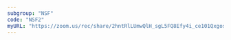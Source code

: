```yaml
---
subgroup: "NSF"
code: "NSF2"
myURL: "https://zoom.us/rec/share/2hntRlLUmwQlH_sgL5FQ8Efy4i_ce101Qxgosrx9BT2NcnmCLWedLxmFUhNSD8-Q.4t62KwgH9A1iSF5_?startTime=1623767768000"
---
```

